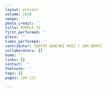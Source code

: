 ```yaml
---
layout: project
volume: 2020
image: ''
photo_credit: ''
title: PURPLE IS
first_performed: ''
place: ''
times_performed: ''
contributor: JUDITH SÁNCHEZ RUÍZ / SAM WENTZ
collaborators: []
home: ''
links: []
contact: ''
footnote: ''
tags: []
pages: 220-221

---
```




